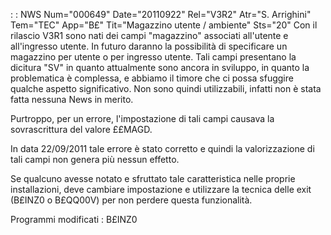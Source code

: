  :  : NWS Num="000649" Date="20110922" Rel="V3R2" Atr="S. Arrighini" Tem="TEC" App="B£" Tit="Magazzino utente / ambiente" Sts="20"
Con il rilascio V3R1 sono nati dei campi "magazzino" associati all'utente e all'ingresso utente.
In futuro daranno la possibilità di specificare un magazzino per utente o per ingresso utente.
Tali campi presentano la dicitura "SV" in quanto attualmente sono ancora in sviluppo, in quanto la
problematica è complessa, e abbiamo il timore che ci possa sfuggire qualche aspetto significativo.
Non sono quindi utilizzabili, infatti non è stata fatta nessuna News in merito.

Purtroppo, per un errore, l'impostazione di tali campi causava la sovrascrittura del valore ££MAGD.

In data 22/09/2011 tale errore è stato corretto e quindi la valorizzazione di tali campi non genera più nessun effetto.

Se qualcuno avesse notato e sfruttato tale caratteristica nelle proprie installazioni, deve cambiare impostazione e utilizzare la tecnica delle exit (B£INZ0 o B£QQ00V) per non perdere questa
funzionalità.

Programmi modificati : 
B£INZ0
